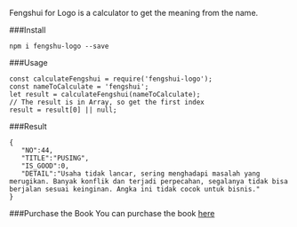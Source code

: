 [logo]: cover.jpg "Fengshui Untuk Logo"

Fengshui for Logo is a calculator to get the meaning from the name.

###Install

`npm i fengshu-logo --save`

###Usage
```
const calculateFengshui = require('fengshui-logo');
const nameToCalculate = 'fengshui';
let result = calculateFengshui(nameToCalculate);
// The result is in Array, so get the first index
result = result[0] || null;
```

###Result
```
{
   "NO":44,
   "TITLE":"PUSING",
   "IS_GOOD":0,
   "DETAIL":"Usaha tidak lancar, sering menghadapi masalah yang merugikan. Banyak konflik dan terjadi perpecahan, segalanya tidak bisa berjalan sesuai keinginan. Angka ini tidak cocok untuk bisnis."
}
```

###Purchase the Book
You can purchase the book [here](https://ebooks.gramedia.com/books/feng-shui-untuk-logo)
